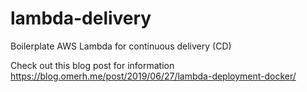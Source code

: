 # lambda-delivery

Boilerplate AWS Lambda for continuous delivery (CD)

Check out this blog post for information https://blog.omerh.me/post/2019/06/27/lambda-deployment-docker/
